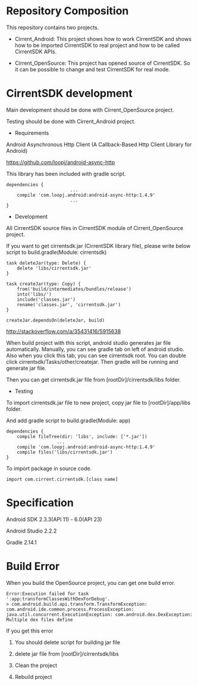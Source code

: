 # Repository Composition

This repository contains two projects.
- Cirrent_Android: This project shows how to work CirrentSDK and shows how to be imported CirrentSDK to real project and how to be called CirrentSDK APIs.

- Cirrent_OpenSource: This project has opened source of CirrentSDK. So it can be possible to change and test CirrentSDK for real mode.

# CirrentSDK development

Main development should be done with Cirrent_OpenSource project.

Testing should be done with Cirrent_Android project.

* Requirements

Android Asynchronous Http Client (A Callback-Based Http Client Library for Android)

https://github.com/loopj/android-async-http

This library has been included with gradle script.

```
dependencies {
                        ...
    compile 'com.loopj.android:android-async-http:1.4.9'
                        ...    
}
```

* Development

All CirrentSDK source files in CirrentSDK module of Cirrent_OpenSource project. 

If you want to get cirrentsdk.jar (CirrentSDK library file), please write below script to build.gradle(Module: cirrentsdk)

```
task deleteJar(type: Delete) {
    delete 'libs/cirrentsdk.jar'
}

task createJar(type: Copy) {
    from('build/intermediates/bundles/release')
    into('libs/')
    include('classes.jar')
    rename('classes.jar', 'cirrentsdk.jar')
}

createJar.dependsOn(deleteJar, build)
```

http://stackoverflow.com/a/35431416/5915638

When build project with this script, android studio generates jar file automatically.
Manually, you can see gradle tab on left of android studio. Also when you click this tab, you can see cirrentsdk root.
You can double click cirrentsdk/Tasks/other/createjar. Then gradle will be running and generate jar file.

Then you can get cirrentsdk.jar file from [rootDir]/cirrentsdk/libs folder.

* Testing

To import cirrentsdk.jar file to new project, copy jar file to [rootDir]/app/libs folder.

And add gradle script to build.gradle(Module: app)

```
dependencies {
    compile fileTree(dir: 'libs', include: ['*.jar'])
                   ...
    compile 'com.loopj.android:android-async-http:1.4.9'
    compile files('libs/cirrentsdk.jar')
}
```

To import package in source code.

`import com.cirrent.cirrentsdk.[class name]`

# Specification

Android SDK 2.3.3(API 11) - 6.0(API 23)

Android Studio 2.2.2

Gradle 2.14.1

# Build Error

When you build the OpenSource project, you can get one build error. 

```
Error:Execution failed for task ':app:transformClassesWithDexForDebug'.
> com.android.build.api.transform.TransformException: com.android.ide.common.process.ProcessException: java.util.concurrent.ExecutionException: com.android.dex.DexException: Multiple dex files define
```

If you get this error

1. You should delete script for building jar file

2. delete jar file from [rootDir]/cirrentsdk/libs

3. Clean the project

4. Rebuild project

